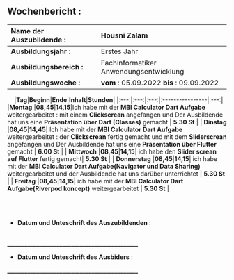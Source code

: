 ## Wochenbericht :
| **Name der Auszubildende :** | Housni Zalam |
|:--------|:--------|
| **Ausbildungsjahr :** | Erstes Jahr |   
| **Ausbildungsbereich :** | Fachinformatiker Anwendungsentwicklung |   
| **Ausbildungswoche :** | **vom** : 05.09.2022 **bis** : 09.09.2022 |

&nbsp;
&nbsp;
|**Tag**|**Beginn**|**Ende**|**Inhalt**|**Stunden**|
|:---:|:---:|:---:|:----------------|:---:|
|**Montag** |**08,45**|**14,15**|Ich habe mit der **MBI Calculator Dart Aufgabe** weitergearbeitet : mit einem **Clickscrean** angefangen und Der Ausbildende hat uns eine **Präsentation über Dart (Classes)** gemacht  | **5.30 St** |
| **Dinstag** |**08,45**|**14,45**| Ich habe mit der **MBI Calculator Dart Aufgabe** weitergearbeitet :  der **Clickscrean** fertig gemacht und mit dem **Sliderscrean** angefangen und Der Ausbildende hat uns eine **Präsentation über Flutter** gemacht | **6.00 St**  |
| **Mittwoch** |**08,45**|**14,15**| ich habe den **Slider screan auf Flutter** fertig gemacht| **5.30 St** |
| **Donnerstag** |**08,45**|**14,15**|  ich habe mit der **MBI Calculator Dart Aufgabe(Navigator und Data Sharing)** weitergearbeitet und der Ausbildende hat uns darüber unterrichtet  | **5.30 St** |
| **Freitag** |**08,45**|**14,15**| ich habe mit der **MBI Calculator Dart Aufgabe(Riverpod koncept)** weitergearbeitet    | **5.30 St** |

&nbsp;
\
&nbsp;
* **Datum und Unteschrift des Auszubildenden** :    
&nbsp;
&nbsp;

**_____________________________________________**
&nbsp;
&nbsp;
* **Datum und Unteschrift des Ausbiders** :
&nbsp;
&nbsp;

**_____________________________________________**